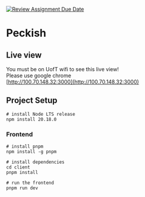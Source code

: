 [![Review Assignment Due Date](https://classroom.github.com/assets/deadline-readme-button-22041afd0340ce965d47ae6ef1cefeee28c7c493a6346c4f15d667ab976d596c.svg)](https://classroom.github.com/a/xRZXc6ot)

# Peckish

## Live view
You must be on UofT wifi to see this live view!\
Please use google chrome \
[http://100.70.148.32:3000](http://100.70.148.32:3000)

## Project Setup

```
# install Node LTS release
npm install 20.18.0 
```

### Frontend
```
# install pnpm
npm install -g pnpm

# install dependencies
cd client
pnpm install

# run the frontend
pnpm run dev
```
